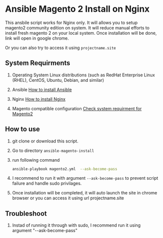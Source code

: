 # Ansible Magento 2 Install on Nginx

This ansbile script works for Nginx only. It will allows you to setup magento2 community edition on system. It will reduce manual efforts to install fresh magento 2 on your local system. Once installation will be done, link will open in google chrome.

Or you can also try to access it using  `projectname.site`  


## System Requirments

1. Operating System Linux distributions (such as RedHat Enterprise Linux (RHEL), CentOS, Ubuntu, Debian, and similar)

2. Ansible [How to install Ansible](https://docs.ansible.com/ansible/latest/installation_guide/intro_installation.html)

3. Nginx [How to install Nginx](https://ubuntu.com/tutorials/install-and-configure-nginx#1-overview)

4. Magento compatible configuration [Check system requirment for Magento2](https://devdocs.magento.com/guides/v2.3/install-gde/system-requirements-tech.html)

## How to use

1.  git clone or download this script.

2. Go to directory `ansible-magento-install`

3. run following command 
	```sh
	ansible-playbook magento2.yml  --ask-become-pass
	```

4.  I recommend to run it with argument  `--ask-become-pass` to prevent script failure and handle sudo privilages. 

5. Once installation will be completed, it will auto launch the site in chrome browser or you can access it using url projectname.site 

## Troubleshoot

1. Instad of running it through with sudo, I recommend run it using argument "--ask-become-pass"  

